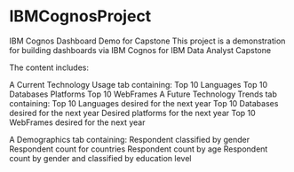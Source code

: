 # IBMCognosProject
IBM Cognos Dashboard Demo for Capstone
This project is a demonstration for building dashboards via IBM Cognos for IBM Data Analyst Capstone

The content includes:

A Current Technology Usage tab containing:
    Top 10 Languages
    Top 10 Databases
    Platforms
    Top 10 WebFrames
A Future Technology Trends tab containing:
    Top 10 Languages desired for the next year
    Top 10 Databases desired for the next year
    Desired platforms for the next year
    Top 10 WebFrames desired for the next year

A Demographics tab containing:
    Respondent classified by gender
    Respondent count for countries
    Respondent count by age
    Respondent count by gender and classified by education level
